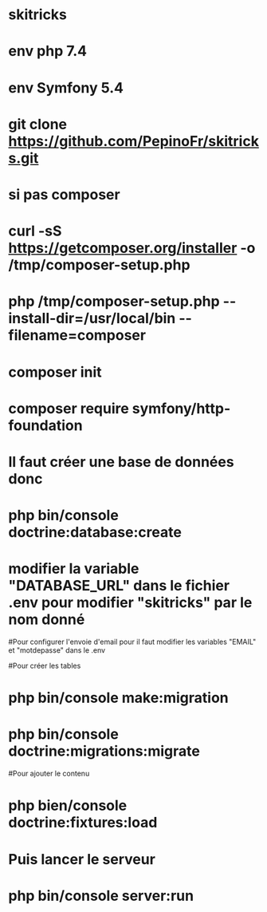 # skitricks

# env php 7.4
# env Symfony 5.4

# git clone https://github.com/PepinoFr/skitricks.git
# si pas composer
# curl -sS https://getcomposer.org/installer -o /tmp/composer-setup.php
# php /tmp/composer-setup.php --install-dir=/usr/local/bin --filename=composer
# composer init
# composer require symfony/http-foundation
# Il faut créer une base de données donc 
# php bin/console doctrine:database:create
# modifier la variable "DATABASE_URL" dans le fichier .env pour modifier "skitricks" par le nom donné

#Pour configurer l'envoie d'email pour il faut modifier les variables "EMAIL" et "motdepasse" dans le .env

#Pour créer les tables
# php bin/console make:migration
# php bin/console doctrine:migrations:migrate

#Pour ajouter le contenu 
# php bien/console doctrine:fixtures:load

# Puis lancer le serveur
#  php bin/console server:run
 
